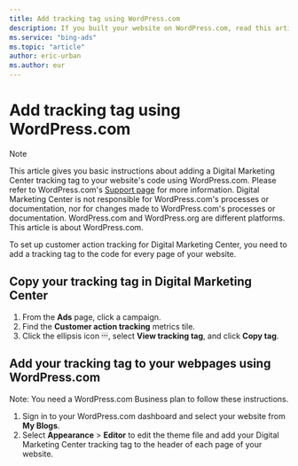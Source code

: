 ```yaml
---
title: Add tracking tag using WordPress.com
description: If you built your website on WordPress.com, read this article to learn how to set up your Digital Marketing Center customer action tracking tag.
ms.service: "bing-ads"
ms.topic: "article"
author: eric-urban
ms.author: eur
---
```


# Add tracking tag using WordPress.com

> [!NOTE]
> This article gives you basic instructions about adding a Digital Marketing Center tracking tag to your website's code using WordPress.com. Please refer to WordPress.com's [Support page](https://go.microsoft.com/fwlink?LinkId=2010496) for more information.
> Digital Marketing Center is not responsible for WordPress.com's processes or documentation, nor for changes made to WordPress.com's processes or documentation.
> WordPress.com and WordPress.org are different platforms. This article is about WordPress.com.

To set up customer action tracking for Digital Marketing Center, you need to add a tracking tag to the code for every page of your website.

## Copy your tracking tag in Digital Marketing Center

1. From the **Ads** page, click a campaign.
1. Find the **Customer action tracking** metrics tile.
1. Click the ellipsis icon ![More information icon](../images/BA_ScreenCap_DeliveryDetails.png), select **View tracking tag**, and click **Copy tag**.

## Add your tracking tag to your webpages using WordPress.com

Note: You need a WordPress.com Business plan to follow these instructions.

1. Sign in to your WordPress.com dashboard and select your website from **My Blogs**.
1. Select **Appearance**&nbsp;&gt;&nbsp;**Editor** to edit the theme file and add your Digital Marketing Center tracking tag to the header of each page of your website.


